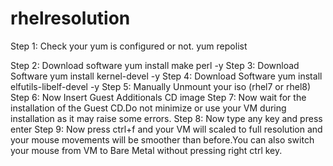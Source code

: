 # rhelresolution

Step 1: Check your yum is configured or not.
        yum repolist
        
Step 2: Download software
        yum install make perl -y
Step 3: Download Software
        yum install kernel-devel -y
Step 4: Download Software
        yum install elfutils-libelf-devel -y
Step 5: Manually Unmount your iso (rhel7 or rhel8)
Step 6: Now Insert Guest Additionals CD image
Step 7: Now wait for the installation of the Guest CD.Do not minimize or use your VM during installation as it may raise some errors.
Step 8: Now type any key and press enter
Step 9: Now press ctrl+f and your VM will scaled to full resolution and your mouse movements will be smoother than before.You can also switch your mouse from VM to Bare Metal without pressing right ctrl key.
